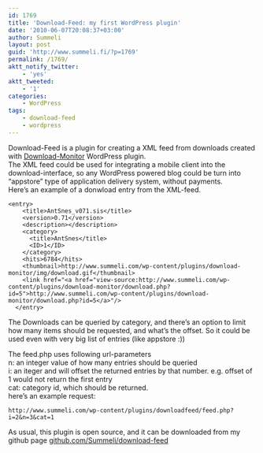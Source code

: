 ```yaml
---
id: 1769
title: 'Download-Feed: my first WordPress plugin'
date: '2010-06-07T20:08:37+03:00'
author: Summeli
layout: post
guid: 'http://www.summeli.fi/?p=1769'
permalink: /1769/
aktt_notify_twitter:
    - 'yes'
aktt_tweeted:
    - '1'
categories:
    - WordPress
tags:
    - download-feed
    - wordpress
---
```


Download-Feed is a plugin for creating a XML feed from downloads created with [Download-Monitor](http://wordpress.org/extend/plugins/download-monitor/) WordPress plugin.  
The XML feed could be used for integrating a mobile client into the download-interface, so any WordPress powered blog could be turn into “appstore” type of application delivery system, without payments.  
Here’s an example of a donwload entry from the XML-feed.

```
<entry>
    <title>AntSnes_v071.sis</title>
    <version>0.71</version>
    <description></description>
    <category>
      <title>AntSnes</title>
      <ID>1</ID>
    </category>
    <hits>6784</hits>
    <thumbnail>http://www.summeli.com/wp-content/plugins/download-monitor/img/download.gif</thumbnail>
    <link href="<a href="view-source:http://www.summeli.com/wp-content/plugins/download-monitor/download.php?id=5">http://www.summeli.com/wp-content/plugins/download-monitor/download.php?id=5</a>"/>
  </entry>
```

The Downloads can be queried by category, and there’s an option to limit how many items should be requested, and what’s the offset. So it could be used even with very big list of entries (like appstore :))  
  
The feed.php uses following url-parameters  
n: an integer value of how many entries should be queried  
i: an iteger and will offset the returned entries by that number. e.g. offset of 1 would not return the first entry  
cat: category id, which should be returned.  
here’s an example request:

```
http://www.summeli.com/wp-content/plugins/downloadfeed/feed.php?i=2&n=3&cat=1
```

As usual, this plugin is open source, and it can be downloaded from my github page [github.com/Summeli/download-feed](https://github.com/Summeli/Download-Feed)